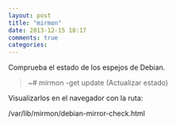 ```yaml
---
layout: post
title: "mirmon"
date: 2013-12-15 18:17
comments: true
categories: 
---
```

Comprueba el estado de los espejos de Debian.

>~# mirmon -get update (Actualizar estado)

Visualizarlos en el navegador con la ruta:

/var/lib/mirmon/debian-mirror-check.html


